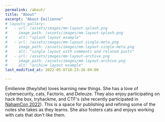 ```yaml
---
permalink: /about/
title: "About"
excerpt: "About Èmilienne"
# layouts_gallery:
#   - url: /assets/images/mm-layout-splash.png
#     image_path: /assets/images/mm-layout-splash.png
#     alt: "splash layout example"
#   - url: /assets/images/mm-layout-single-meta.png
#     image_path: /assets/images/mm-layout-single-meta.png
#     alt: "single layout with comments and related posts"
#   - url: /assets/images/mm-layout-archive.png
#     image_path: /assets/images/mm-layout-archive.png
#     alt: "archive layout example"
last_modified_at: 2022-05-6T10:23:16-04:00

---
```



Èmilienne (they/she) loves learning new things. She has a love of cybersecurity, cats, Factorio, and Deleuze. They also enjoy participating on hack the box, tryhackme, and CTF's (she recently participated in [NahamCon 2022](https://ctf.nahamcon.com/)). This is a space for publishing and refining some of the notes she takes as they learns. She also fosters cats and enjoys working with cats that don't like them. <i class="fa-solid fa-genderless"></i>